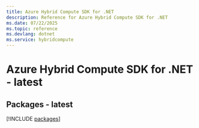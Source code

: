 ```yaml
---
title: Azure Hybrid Compute SDK for .NET
description: Reference for Azure Hybrid Compute SDK for .NET
ms.date: 07/22/2025
ms.topic: reference
ms.devlang: dotnet
ms.service: hybridcompute
---
```

# Azure Hybrid Compute SDK for .NET - latest
## Packages - latest
[!INCLUDE [packages](hybrid-compute-index.md)]